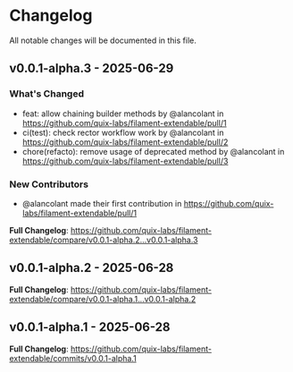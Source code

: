 # Changelog

All notable changes will be documented in this file.

## v0.0.1-alpha.3 - 2025-06-29

### What's Changed

* feat: allow chaining builder methods by @alancolant in https://github.com/quix-labs/filament-extendable/pull/1
* ci(test): check rector workflow work by @alancolant in https://github.com/quix-labs/filament-extendable/pull/2
* chore(refacto): remove usage of deprecated method by @alancolant in https://github.com/quix-labs/filament-extendable/pull/3

### New Contributors

* @alancolant made their first contribution in https://github.com/quix-labs/filament-extendable/pull/1

**Full Changelog**: https://github.com/quix-labs/filament-extendable/compare/v0.0.1-alpha.2...v0.0.1-alpha.3

## v0.0.1-alpha.2 - 2025-06-28

**Full Changelog**: https://github.com/quix-labs/filament-extendable/compare/v0.0.1-alpha.1...v0.0.1-alpha.2

## v0.0.1-alpha.1 - 2025-06-28

**Full Changelog**: https://github.com/quix-labs/filament-extendable/commits/v0.0.1-alpha.1
